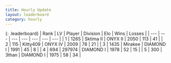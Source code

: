 ```yaml
---
title: Hourly Update
layout: leaderboard
category: hourly
---
```


{: .leaderboard}
| Rank | LV | Player | Division | Elo | Wins | Losses |
| --- | --- | --- | --- | --- | --- | --- |
| <span data-change="0">1</span> | 1265 | <span title="ID: 402846">Sktima II</span> | ONYX II | <span data-change="-11">2050</span> | <span data-change="2">113</span> | <span data-change="2">41</span> |
| <span data-change="0">2</span> | 115 | <span title="ID: 459203">Kitty409</span> | ONYX IV | <span data-change="0">2009</span> | <span data-change="0">78</span> | <span data-change="0">21</span> |
| <span data-change="0">3</span> | 1435 | <span title="ID: 416373">Mirakee</span> | DIAMOND I | <span data-change="0">1991</span> | <span data-change="0">45</span> | <span data-change="0">8</span> |
| <span data-change="0">4</span> | 694 | <span title="ID: 544038">297974</span> | DIAMOND I | <span data-change="0">1978</span> | <span data-change="0">52</span> | <span data-change="0">15</span> |
| <span data-change="0">5</span> | 300 | <span title="ID: 597045">3than</span> | DIAMOND I | <span data-change="0">1975</span> | <span data-change="0">58</span> | <span data-change="0">34</span> |